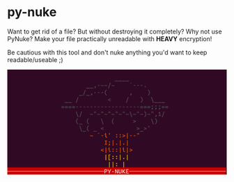 # py-nuke
Want to get rid of a file? But without destroying it completely? Why not use PyNuke? Make your file practically unreadable with **HEAVY** encryption!

Be cautious with this tool and don't nuke anything you'd want to keep readable/useable ;)

![Banner Of Py-Nuke](pynuke.PNG)
